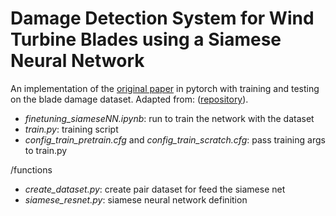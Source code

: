 # Damage Detection System for Wind Turbine Blades using a Siamese Neural Network

An implementation of the [original paper](https://www.cs.cmu.edu/~rsalakhu/papers/oneshot1.pdf) in pytorch with training and testing on the blade damage dataset. Adapted from: ([repository](https://github.com/fangpin/siamese-pytorch)).

- *finetuning_siameseNN.ipynb*: run to train the network with the dataset
- *train.py*: training script
- *config_train_pretrain.cfg* and *config_train_scratch.cfg*: pass training args to train.py

/functions
- *create_dataset.py*: create pair dataset for feed the siamese net
- *siamese_resnet.py*: siamese neural network definition

